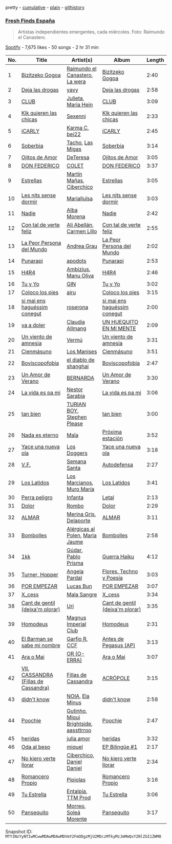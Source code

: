 pretty - [cumulative](/playlists/cumulative/37i9dQZF1DWVhn3qoy98w6.md) - [plain](/playlists/plain/37i9dQZF1DWVhn3qoy98w6) - [githistory](https://github.githistory.xyz/mackorone/spotify-playlist-archive/blob/main/playlists/plain/37i9dQZF1DWVhn3qoy98w6)

### [Fresh Finds España](https://open.spotify.com/playlist/37i9dQZF1DWVhn3qoy98w6)

> Artistas independientes emergentes, cada miércoles\. Foto: Raimundo el Canastero.

[Spotify](https://open.spotify.com/user/spotify) - 7,675 likes - 50 songs - 2 hr 31 min

| No. | Title | Artist(s) | Album | Length |
|---|---|---|---|---|
| 1 | [Bizitzeko Gogoa](https://open.spotify.com/track/1jMAndNMHg2BIGclFK84gN) | [Raimundo el Canastero](https://open.spotify.com/artist/4bM1IGndmSYZmmTELpIdLh), [La wera](https://open.spotify.com/artist/0OjZRiW104TM932nnXTYES) | [Bizitzeko Gogoa](https://open.spotify.com/album/72lnPyiqu7ctikrkdGOg3k) | 2:40 |
| 2 | [Deja las drogas](https://open.spotify.com/track/1YUKIymOA5nsy4iT5dMB99) | [yavy](https://open.spotify.com/artist/4Re41ipb4pHd1WkUKusnId) | [Deja las drogas](https://open.spotify.com/album/1pfvbgaOQpvbaNKYmxeWmY) | 2:58 |
| 3 | [CLUB](https://open.spotify.com/track/2d1GlsvP1CPSztWlhX8N1Q) | [Julieta](https://open.spotify.com/artist/7DzqOghrDEW0vlJxZXaeLj), [Maria Hein](https://open.spotify.com/artist/3XROpF1yIcXOcMjDkswghI) | [CLUB](https://open.spotify.com/album/2A2sHVWNu1LsdhHMWfaWYU) | 3:09 |
| 4 | [Klk quieren las chicas](https://open.spotify.com/track/2vdgRXi7MKivSrreFwfF5x) | [Sexenni](https://open.spotify.com/artist/4u6NigaxBfdKYhDdifXSCR) | [Klk quieren las chicas](https://open.spotify.com/album/19sH0y9O4u06r0i08g28pD) | 2:33 |
| 5 | [iCARLY](https://open.spotify.com/track/13W87OmwP7zWocMDTurXzu) | [Karma C](https://open.spotify.com/artist/0o5CzIkmDyHMF4yG4CrAxh), [bei22](https://open.spotify.com/artist/4SScOjfvbRhDocCkEz7hLK) | [iCARLY](https://open.spotify.com/album/4JpfOV8c4ClICDqzUfnXGO) | 2:45 |
| 6 | [Soberbia](https://open.spotify.com/track/5VO1KXtX1YSuDmbSwVFImC) | [Tacho](https://open.spotify.com/artist/0iym7MctBjSQcYJH4kDKRp), [Las Migas](https://open.spotify.com/artist/6wWp1JO8wL9qEeVV0TRHY3) | [Soberbia](https://open.spotify.com/album/0CaPhETJziIzyzwPyhugzX) | 3:14 |
| 7 | [Ojitos de Amor](https://open.spotify.com/track/6f67VNkbxAZIOgxuuLENAO) | [DeTeresa](https://open.spotify.com/artist/31zeUTZRXGIPUzzszUm4FK) | [Ojitos de Amor](https://open.spotify.com/album/2z07dTf04En6iHa0jKg1oo) | 3:05 |
| 8 | [DON FEDERICO](https://open.spotify.com/track/0UGeznzFdHpgL8ty4W1AGX) | [COLET](https://open.spotify.com/artist/7eSD8UJ68oor2AE6LEqcIZ) | [DON FEDERICO](https://open.spotify.com/album/4KffonCwOtQz7BXymhU8k9) | 3:37 |
| 9 | [Estrellas](https://open.spotify.com/track/1YVEhbGGqufOgTH2AKFEvx) | [Martín Mañas](https://open.spotify.com/artist/7bvDLoSwAlwOA0ZmuPrqpq), [Ciberchico](https://open.spotify.com/artist/2Y6MpHfkkDuoc4x47xcdho) | [Estrellas](https://open.spotify.com/album/376fMDjCJhvv92cQyFbWWJ) | 3:05 |
| 10 | [Les nits sense dormir](https://open.spotify.com/track/6lwKT99QDqfHsmQI8gZExU) | [Marialluïsa](https://open.spotify.com/artist/57vnEmo3jRkWAigCYgNRaD) | [Les nits sense dormir](https://open.spotify.com/album/36zfUUapt4g5aMGpgjoBME) | 3:03 |
| 11 | [Nadie](https://open.spotify.com/track/393oJiQDVKtmXz7ouUIo3c) | [Alba Morena](https://open.spotify.com/artist/6wTv4tZgFHEWy8MyTaP9E5) | [Nadie](https://open.spotify.com/album/4GyVKeUYkLOl2yaPadJqRg) | 2:42 |
| 12 | [Con tal de verte feliz](https://open.spotify.com/track/0kniNs1Cx1iDXEnfnX1iRl) | [Ali Abellán](https://open.spotify.com/artist/0a18ktjMgJiky88B6D4ToL), [Carmen Lillo](https://open.spotify.com/artist/6dZ6SsLs9gLmHASDFXTqNW) | [Con tal de verte feliz](https://open.spotify.com/album/0AqEiHOPcAcRrdHec2Th6B) | 2:55 |
| 13 | [La Peor Persona del Mundo](https://open.spotify.com/track/7IETCfOLcQ6pfgRssWBnVP) | [Andrea Grau](https://open.spotify.com/artist/7D8CVuRLtrI8ce2uG1DRIS) | [La Peor Persona del Mundo](https://open.spotify.com/album/3cYQTCeNm3RDJNEhdXE8b4) | 2:02 |
| 14 | [Punarapi](https://open.spotify.com/track/5XdzTqwkyj6qlEp0HCFvQK) | [apodots](https://open.spotify.com/artist/6ib1OS2r8CwbUFtpSVBMRA) | [Punarapi](https://open.spotify.com/album/0K6P7gcHTM3HCSbPJbfvod) | 2:53 |
| 15 | [H4R4](https://open.spotify.com/track/2zdyfLOv1Es4ckf13C9DeN) | [Ambizius](https://open.spotify.com/artist/0p6FvgFSje7efWY5CPlopK), [Manu Oliva](https://open.spotify.com/artist/5VEOXoMPXBZNibIUOh7i1P) | [H4R4](https://open.spotify.com/album/4VNGulqTPLwCiWxQNmwSAV) | 2:46 |
| 16 | [Tu y Yo](https://open.spotify.com/track/6VwfbINVOhdDrjDxHikVHn) | [GIN](https://open.spotify.com/artist/2F1IyDZFiGWfHcGZMOGWGI) | [Tu y Yo](https://open.spotify.com/album/0OuOELBur5pid5THly60rU) | 3:02 |
| 17 | [Coloco los pies](https://open.spotify.com/track/6ZehTc1rtxV0wVwomEiIoc) | [airu](https://open.spotify.com/artist/47IHD6RxxZW56J4RazegM2) | [Coloco los pies](https://open.spotify.com/album/3kn0EG91PC6bOa1QX5wnee) | 3:15 |
| 18 | [si mai ens haguéssim conegut](https://open.spotify.com/track/0yqYkN8c8MBqlgpVWiiUzb) | [roserona](https://open.spotify.com/artist/50Gz3aUc4gTUXQYskqIWza) | [si mai ens haguéssim conegut](https://open.spotify.com/album/1RHAaN2DRw15zu6WNDPihO) | 2:00 |
| 19 | [va a doler](https://open.spotify.com/track/2q30dCgBiqV4jAvePxVI1h) | [Claudia Allmang](https://open.spotify.com/artist/4yhXgyV9rONKb4ywoq6UTh) | [UN HUEQUITO EN MI MENTE](https://open.spotify.com/album/2AHqLb4curifAKRzEtgENl) | 2:09 |
| 20 | [Un viento de amnesia](https://open.spotify.com/track/4GWcRyNfjTawfSSNF1nBOd) | [Vermú](https://open.spotify.com/artist/7cXnpdXUUN67Vr3niD2dAi) | [Un viento de amnesia](https://open.spotify.com/album/79e0Cbkt1dWXUWEYoSKZTN) | 3:31 |
| 21 | [Cienmásuno](https://open.spotify.com/track/1dczyqiqhdSTX62OKvWsOI) | [Los Manises](https://open.spotify.com/artist/2PcGHnMXzeRbAsAZEIGLIh) | [Cienmásuno](https://open.spotify.com/album/2UrUtlb1OTc2moIX9tEUki) | 3:51 |
| 22 | [Boviscopofobia](https://open.spotify.com/track/0c0nfqSnDQIOKkNa1vZ89j) | [el diablo de shanghai](https://open.spotify.com/artist/6SOoncS0Wc2j36swbwzSWt) | [Boviscopofobia](https://open.spotify.com/album/6cBa51mAyeqPtK9zOcE3tl) | 2:47 |
| 23 | [Un Amor de Verano](https://open.spotify.com/track/3jyjPYmDQoUVlWt3eGahR4) | [BERNARDA](https://open.spotify.com/artist/4AMFwj85joZJusmm6uK6AW) | [Un Amor de Verano](https://open.spotify.com/album/2rIlDjDimIZM4U5epKlrvb) | 3:30 |
| 24 | [La vida es pa mi](https://open.spotify.com/track/4cKf3wfoGDW9r2IKYATENs) | [Nestor Sarabia](https://open.spotify.com/artist/436Js26Qvup8G3tV2cpfy0) | [La vida es pa mi](https://open.spotify.com/album/49QXh23UWUYWtK6HaLQDMw) | 3:06 |
| 25 | [tan bien](https://open.spotify.com/track/4cHGO3M61Aq70jEQDJFZrh) | [TURIAN BOY](https://open.spotify.com/artist/1eSwgui2FpnjUczhPdCuvb), [Stephen Please](https://open.spotify.com/artist/447DCydERqeJhKozfHYgNN) | [tan bien](https://open.spotify.com/album/3npOaTn3pax2hZ2zM8Or4u) | 3:00 |
| 26 | [Nada es eterno](https://open.spotify.com/track/0mcz5xlDNGRn8Fp7cAWwj9) | [Maīa](https://open.spotify.com/artist/3DcBIxPLJt5OOCsATJe4qB) | [Próxima estación](https://open.spotify.com/album/1uVWt6NELMRNxjffSbdvcd) | 3:52 |
| 27 | [Yace una nueva ola](https://open.spotify.com/track/1zDvgLIhhkm3kmuhYd6hPC) | [Los Doggers](https://open.spotify.com/artist/3v5yflIEN31Tsmxp1d1whA) | [Yace una nueva ola](https://open.spotify.com/album/5kTYaoIYByWH6NIaNLlKKQ) | 3:18 |
| 28 | [V.F.](https://open.spotify.com/track/7p7TGoiTi4VcxI2YNCCIVd) | [Semana Santa](https://open.spotify.com/artist/7qDWFPmKtI9eOxkTvJcKWW) | [Autodefensa](https://open.spotify.com/album/6LM8SOaFuRJPft7shtypMZ) | 2:27 |
| 29 | [Los Latidos](https://open.spotify.com/track/1eBVSOVGiHLozC2NEqlUWd) | [Los Marcianos](https://open.spotify.com/artist/22vPwyMSQGGxwRKounapT9), [Muro María](https://open.spotify.com/artist/5INts4xs8Jf1Rpnkd6Zd2Y) | [Los Latidos](https://open.spotify.com/album/150KeGNOJGCDar8TZjUHrA) | 3:41 |
| 30 | [Perra peligro](https://open.spotify.com/track/1p7uHvHr0KdWyL0hZrM0Vb) | [Infanta](https://open.spotify.com/artist/44NyITL7drZYoCifvi3GaZ) | [Letal](https://open.spotify.com/album/23WCr36gF1EhIbEjAMgrBv) | 2:13 |
| 31 | [Dolor](https://open.spotify.com/track/0PqYbph8OzR3tIfRhLujoM) | [Rombo](https://open.spotify.com/artist/6CV2CoWJJQafHkNVOJjqFO) | [Dolor](https://open.spotify.com/album/7nL77BoHAd8Uj9oxg7584V) | 2:29 |
| 32 | [ALMAR](https://open.spotify.com/track/5eoN9wo9oyYuQirr4FMN85) | [Merina Gris](https://open.spotify.com/artist/7MoqcWOPD6BEKF85fxvwuD), [Delaporte](https://open.spotify.com/artist/1GDip5phlxYzeZ36vnf9kJ) | [ALMAR](https://open.spotify.com/album/5AVX0SZgKFkXym7VGjIa9n) | 3:11 |
| 33 | [Bombolles](https://open.spotify.com/track/2vqu9bDotkYjhbp5Ty5bIZ) | [Alérgicas al Polen](https://open.spotify.com/artist/3r87HtM9xVejbpyVuFwrhb), [Maria Jaume](https://open.spotify.com/artist/2QYudLHQwV6MDxWpZZtMNO) | [Bombolles](https://open.spotify.com/album/0xRTNuFfOfES93Emddq2nM) | 2:58 |
| 34 | [1kk](https://open.spotify.com/track/29Dny8y9CRahklJgrK9Mgr) | [Gúdar](https://open.spotify.com/artist/3LqgCszyAUGMwBSlVO3KKM), [Pablo Prisma](https://open.spotify.com/artist/3O0O1fLVFO60ldCF7MXOwn) | [Guerra Haiku](https://open.spotify.com/album/79bqA8xP5JlFZFbI12ay4z) | 4:12 |
| 35 | [Turner, Hopper](https://open.spotify.com/track/3at9d3LxSQZnGdF2GYrduL) | [Angela Pardal](https://open.spotify.com/artist/1p97mtgetpoedgMBjOIGtw) | [Flores, Techno y Poesía](https://open.spotify.com/album/4cK9QK5VnBAM3OzpJRwHnc) | 3:03 |
| 36 | [POR EMPEZAR](https://open.spotify.com/track/4rlnLx0DfwTz7QA2jih6Rj) | [Lucas Bun](https://open.spotify.com/artist/7oXdAnN1t1cLruHJWuR7Cx) | [POR EMPEZAR](https://open.spotify.com/album/5InAJ1YTxx2sxxmDtxFGsU) | 3:07 |
| 37 | [X\_cess](https://open.spotify.com/track/4ncVhftOjbw1INzyXBVll3) | [Mala Sangre](https://open.spotify.com/artist/4ZNEFyoM6tmMuwuTGH2vbh) | [X\_cess](https://open.spotify.com/album/0y73WV8Agyax0serhJ7RWQ) | 3:34 |
| 38 | [Cant de gentil \(deixa'm plorar\)](https://open.spotify.com/track/68igYcWGXpvq7vE8YWwDVm) | [Uri](https://open.spotify.com/artist/5MVLPTiFlifkC16OkTMCw6) | [Cant de gentil \(deixa'm plorar\)](https://open.spotify.com/album/3eihduyI2FuZGmpXysmV9f) | 3:35 |
| 39 | [Homodeus](https://open.spotify.com/track/5hBtVxx4OPzcCbpfnDd84y) | [Magnus Imperial Club](https://open.spotify.com/artist/5IU1GKZfw1YMzEdV4iiViL) | [Homodeus](https://open.spotify.com/album/40i3iacqCgrdlNN9xvBVT9) | 2:31 |
| 40 | [El Barman se sabe mi nombre](https://open.spotify.com/track/1K7dQQZq7sIARAUFZAD0wW) | [Garfio R](https://open.spotify.com/artist/64Y3MkSzgDtFHWbgZXgOYY), [CCF](https://open.spotify.com/artist/7ElFpYkzIx4l7UGq0ekfKx) | [Antes de Pegasus \(AP\)](https://open.spotify.com/album/0vHej1IPS8QimTyult6OYY) | 3:13 |
| 41 | [Ara o Mai](https://open.spotify.com/track/3AiNQIKCdnxWllszatIBQb) | [OR \(O\-ERRA\)](https://open.spotify.com/artist/3rqMgw2cpWZaZP4kHtY8NO) | [Ara o Mai](https://open.spotify.com/album/1RIAUqNUzQmCJTcrJAcNiv) | 3:07 |
| 42 | [VII\. CASSANDRA \(Fillas de Cassandra\)](https://open.spotify.com/track/6zGHQG7TNhKpCuXm4OCd6Y) | [Fillas de Cassandra](https://open.spotify.com/artist/4OETSqPg52NUKHEQEroph5) | [ACRÓPOLE](https://open.spotify.com/album/1AS49iR5AXJyoTJwzgvqN2) | 3:15 |
| 43 | [didn't know](https://open.spotify.com/track/2UNwClFdYeUlJkejytviEF) | [NOIA](https://open.spotify.com/artist/7ME5Ue2P7g1BP11FRWr7LA), [Ela Minus](https://open.spotify.com/artist/4rdJkXHNrMgowlwUdQAg8T) | [didn't know](https://open.spotify.com/album/6SPcRko47zyU386oL9RqkK) | 2:58 |
| 44 | [Poochie](https://open.spotify.com/track/0hEQySUBidgfllWBdHybA6) | [Gutinho](https://open.spotify.com/artist/5xneBcnKxnlHnspytUfcyE), [Miqui Brightside](https://open.spotify.com/artist/3Ej5fhuE6M1aEsPq9L5FlQ), [aassttrroo](https://open.spotify.com/artist/3Iw8b5St5OrqPTM9OhBXRv) | [Poochie](https://open.spotify.com/album/4gsxNgwNenMLiLAoB24qpY) | 2:47 |
| 45 | [heridas](https://open.spotify.com/track/3lUw3vbDH2Pl0qkobhqeSl) | [julia amor](https://open.spotify.com/artist/7xZqz9bsl0Zxf0g3mwnc9u) | [heridas](https://open.spotify.com/album/2kA82fvECUeKRY1xYw9DtY) | 3:32 |
| 46 | [Oda al beso](https://open.spotify.com/track/7xSFf0SWZ7NSb9CWNQFUBt) | [miquel](https://open.spotify.com/artist/3VUidb50jCH78EzrGpAVyj) | [EP Bilingüe \#1](https://open.spotify.com/album/3NUynVxhiHcEscrLhAVZBH) | 2:17 |
| 47 | [No kiero verte llorar](https://open.spotify.com/track/4TVMDJZBSpsF6pBrNTPmCm) | [Ciberchico](https://open.spotify.com/artist/2Y6MpHfkkDuoc4x47xcdho), [Daniel Daniel](https://open.spotify.com/artist/63hRgCbTdP3yf4IdYZ2AID) | [No kiero verte llorar](https://open.spotify.com/album/1WWlGV8FdZB1PdDEd20gXp) | 2:34 |
| 48 | [Romancero Propio](https://open.spotify.com/track/3O1GoifSo01SPqbl1JUQgd) | [Pipiolas](https://open.spotify.com/artist/0qFTwtYUtLs9jYEXUfmEpI) | [Romancero Propio](https://open.spotify.com/album/42OoyAaRonNgqSlSDrvWRc) | 3:16 |
| 49 | [Tu Estrella](https://open.spotify.com/track/65lYImuXhcPB2QkWb3xcQb) | [Entalpía](https://open.spotify.com/artist/2ttOCwacWTfLos1qSfWZDg), [TTM Prod](https://open.spotify.com/artist/5aTHRHzjxamo4oDzfyLG2y) | [Tu Estrella](https://open.spotify.com/album/6nZBpjlsqlrzl2YdNiVbVb) | 3:06 |
| 50 | [Pansequito](https://open.spotify.com/track/1wjB84uPM55JuiBlm9j9T9) | [Morreo](https://open.spotify.com/artist/3Xp3bobA8pIQerBzo8jW8d), [Soleá Morente](https://open.spotify.com/artist/5X5UPn6eVnwfYcujIQpcfu) | [Pansequito](https://open.spotify.com/album/2OYFKPnrFZdZczJAuENE61) | 3:17 |

Snapshot ID: `MTY3NzYyNTIwMCwwMDAwMDAwMDVmY2FmODgzMjU2MDczMTkyMzJmMmQxY2NlZGI1ZWM0`
